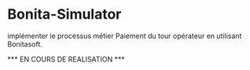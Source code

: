 # Bonita-Simulator
implémenter le processus métier Paiement du tour opérateur  en utilisant Bonitasoft.


*** EN COURS DE REALISATION ***
